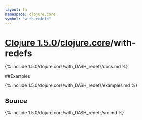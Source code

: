 ```yaml
---
layout: fn
namespace: clojure.core
symbol: "with-redefs"
---
```


# [Clojure 1.5.0](../../)/[clojure.core](../)/with-redefs

{% include 1.5.0/clojure.core/with_DASH_redefs/docs.md %}

##Examples

{% include 1.5.0/clojure.core/with_DASH_redefs/examples.md %}
## Source
{% include 1.5.0/clojure.core/with_DASH_redefs/src.md %}

